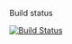 Build status

[![Build Status](https://commit.app/api/badges/gharmeet/wkx/status.svg?branch=master)](https://commit.app/api/badges)
